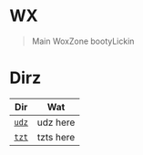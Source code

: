 # WX

> Main WoxZone bootyLickin

# Dirz

|       Dir       |    Wat    |
| :-------------: | :-------: |
| [`udz`](./udz/) | udz here  |
| [`tzt`](./tzt/) | tzts here |

